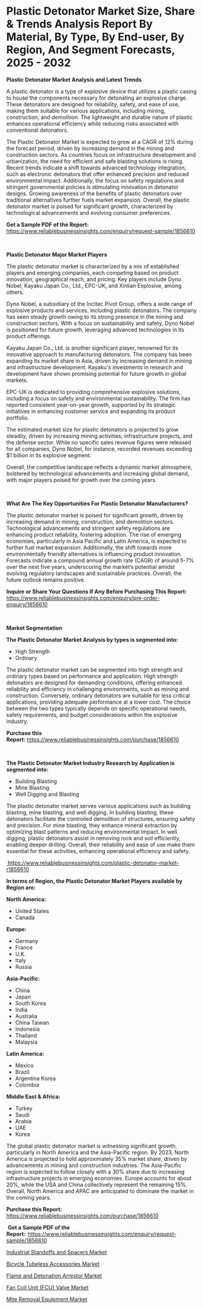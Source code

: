 <p><h1>Plastic Detonator Market Size, Share & Trends Analysis Report By Material, By Type, By End-user, By Region, And Segment Forecasts, 2025 - 2032</h1></p><p><strong>Plastic Detonator Market Analysis and Latest Trends</strong></p>
<p><p>A plastic detonator is a type of explosive device that utilizes a plastic casing to house the components necessary for detonating an explosive charge. These detonators are designed for reliability, safety, and ease of use, making them suitable for various applications, including mining, construction, and demolition. The lightweight and durable nature of plastic enhances operational efficiency while reducing risks associated with conventional detonators.</p><p>The Plastic Detonator Market is expected to grow at a CAGR of 12% during the forecast period, driven by increasing demand in the mining and construction sectors. As countries focus on infrastructure development and urbanization, the need for efficient and safe blasting solutions is rising. Recent trends indicate a shift towards advanced technology integration, such as electronic detonators that offer enhanced precision and reduced environmental impact. Additionally, the focus on safety regulations and stringent governmental policies is stimulating innovation in detonator designs. Growing awareness of the benefits of plastic detonators over traditional alternatives further fuels market expansion. Overall, the plastic detonator market is poised for significant growth, characterized by technological advancements and evolving consumer preferences.</p></p>
<p><strong>Get a Sample PDF of the Report:&nbsp;</strong> <a href="https://www.reliablebusinessinsights.com/enquiry/request-sample/1856610?utm_campaign=1117&utm_medium=2&utm_source=Github&utm_content=ia&utm_term=08012025&utm_id=plastic-detonator">https://www.reliablebusinessinsights.com/enquiry/request-sample/1856610</a></p>
<p>&nbsp;</p>
<p><strong>Plastic Detonator Major Market Players</strong></p>
<p><p>The plastic detonator market is characterized by a mix of established players and emerging companies, each competing based on product innovation, geographical reach, and pricing. Key players include Dyno Nobel, Kayaku Japan Co., Ltd., EPC-UK, and Xinlian Explosive, among others.</p><p>Dyno Nobel, a subsidiary of the Incitec Pivot Group, offers a wide range of explosive products and services, including plastic detonators. The company has seen steady growth owing to its strong presence in the mining and construction sectors. With a focus on sustainability and safety, Dyno Nobel is positioned for future growth, leveraging advanced technologies in its product offerings.</p><p>Kayaku Japan Co., Ltd. is another significant player, renowned for its innovative approach to manufacturing detonators. The company has been expanding its market share in Asia, driven by increasing demand in mining and infrastructure development. Kayaku's investments in research and development have shown promising potential for future growth in global markets.</p><p>EPC-UK is dedicated to providing comprehensive explosive solutions, including a focus on safety and environmental sustainability. The firm has reported consistent year-on-year growth, supported by its strategic initiatives in enhancing customer service and expanding its product portfolio.</p><p>The estimated market size for plastic detonators is projected to grow steadily, driven by increasing mining activities, infrastructure projects, and the defense sector. While no specific sales revenue figures were released for all companies, Dyno Nobel, for instance, recorded revenues exceeding $1 billion in its explosive segment. </p><p>Overall, the competitive landscape reflects a dynamic market atmosphere, bolstered by technological advancements and increasing global demand, with major players poised for growth over the coming years.</p></p>
<p>&nbsp;</p>
<p><strong>What Are The Key Opportunities For Plastic Detonator Manufacturers?</strong></p>
<p><p>The plastic detonator market is poised for significant growth, driven by increasing demand in mining, construction, and demolition sectors. Technological advancements and stringent safety regulations are enhancing product reliability, fostering adoption. The rise of emerging economies, particularly in Asia Pacific and Latin America, is expected to further fuel market expansion. Additionally, the shift towards more environmentally friendly alternatives is influencing product innovation. Forecasts indicate a compound annual growth rate (CAGR) of around 5-7% over the next five years, underscoring the market’s potential amidst evolving regulatory landscapes and sustainable practices. Overall, the future outlook remains positive.</p></p>
<p><strong>Inquire or Share Your Questions If Any Before Purchasing This Report:</strong> <a href="https://www.reliablebusinessinsights.com/enquiry/pre-order-enquiry/1856610?utm_campaign=1117&utm_medium=2&utm_source=Github&utm_content=ia&utm_term=08012025&utm_id=plastic-detonator">https://www.reliablebusinessinsights.com/enquiry/pre-order-enquiry/1856610</a></p>
<p>&nbsp;</p>
<p><strong>Market Segmentation</strong></p>
<p><strong>The Plastic Detonator Market Analysis by types is segmented into:</strong></p>
<p><ul><li>High Strength</li><li>Ordinary</li></ul></p>
<p><p>The plastic detonator market can be segmented into high strength and ordinary types based on performance and application. High strength detonators are designed for demanding conditions, offering enhanced reliability and efficiency in challenging environments, such as mining and construction. Conversely, ordinary detonators are suitable for less critical applications, providing adequate performance at a lower cost. The choice between the two types typically depends on specific operational needs, safety requirements, and budget considerations within the explosive industry.</p></p>
<p><strong>Purchase this Report:&nbsp;</strong><a href="https://www.reliablebusinessinsights.com/purchase/1856610?utm_campaign=1117&utm_medium=2&utm_source=Github&utm_content=ia&utm_term=08012025&utm_id=plastic-detonator">https://www.reliablebusinessinsights.com/purchase/1856610</a></p>
<p>&nbsp;</p>
<p><strong>The Plastic Detonator Market Industry Research by Application is segmented into:</strong></p>
<p><ul><li>Building Blasting</li><li>Mine Blasting</li><li>Well Digging and Blasting</li></ul></p>
<p><p>The plastic detonator market serves various applications such as building blasting, mine blasting, and well digging. In building blasting, these detonators facilitate the controlled demolition of structures, ensuring safety and precision. For mine blasting, they enhance mineral extraction by optimizing blast patterns and reducing environmental impact. In well digging, plastic detonators assist in removing rock and soil efficiently, enabling deeper drilling. Overall, their reliability and ease of use make them essential for these activities, enhancing operational efficiency and safety.</p></p>
<p><a href="https://www.reliablebusinessinsights.com/plastic-detonator-market-r1856610?utm_campaign=1117&utm_medium=2&utm_source=Github&utm_content=ia&utm_term=08012025&utm_id=plastic-detonator">&nbsp;https://www.reliablebusinessinsights.com/plastic-detonator-market-r1856610</a></p>
<p><strong>In terms of Region, the Plastic Detonator Market Players available by Region are:</strong></p>
<p>
    <p> <strong> North America: </strong>
        <ul>
            <li>United States</li>
            <li>Canada</li>
        </ul>
        </p> 
    <p> <strong> Europe: </strong>
        <ul>
            <li>Germany</li>
            <li>France</li>
            <li>U.K.</li>
            <li>Italy</li>
            <li>Russia</li>
        </ul>
        </p> 
    <p> <strong> Asia-Pacific: </strong>
        <ul>
            <li>China</li>
            <li>Japan</li>
            <li>South Korea</li>
            <li>India</li>
            <li>Australia</li>
            <li>China Taiwan</li>
            <li>Indonesia</li>
            <li>Thailand</li>
            <li>Malaysia</li>
        </ul>
        </p> 
    <p> <strong> Latin America: </strong>
        <ul>
            <li>Mexico</li>
            <li>Brazil</li>
            <li>Argentina Korea</li>
            <li>Colombia</li>
        </ul>
        </p> 
    <p> <strong> Middle East & Africa: </strong>
        <ul>
            <li>Turkey</li>
            <li>Saudi</li>
            <li>Arabia</li>
            <li>UAE</li>
            <li>Korea</li>
        </ul>
    </p>
    </p>
<p><p>The global plastic detonator market is witnessing significant growth, particularly in North America and the Asia-Pacific region. By 2023, North America is projected to hold approximately 35% market share, driven by advancements in mining and construction industries. The Asia-Pacific region is expected to follow closely with a 30% share due to increasing infrastructure projects in emerging economies. Europe accounts for about 20%, while the USA and China collectively represent the remaining 15%. Overall, North America and APAC are anticipated to dominate the market in the coming years.</p></p>
<p><strong>Purchase this Report: </strong><a href="https://www.reliablebusinessinsights.com/purchase/1856610?utm_campaign=1117&utm_medium=2&utm_source=Github&utm_content=ia&utm_term=08012025&utm_id=plastic-detonator">https://www.reliablebusinessinsights.com/purchase/1856610</a></p>
<p>&nbsp;<strong>Get a Sample PDF of the Report:&nbsp;&nbsp;</strong><a href="https://www.reliablebusinessinsights.com/enquiry/request-sample/1856610?utm_campaign=1117&utm_medium=2&utm_source=Github&utm_content=ia&utm_term=08012025&utm_id=plastic-detonator">https://www.reliablebusinessinsights.com/enquiry/request-sample/1856610</a></p>
<p><strong></strong></p>
<p><p><a href="https://www.linkedin.com/pulse/market-examination-report-industrial-standoffs-spacers-3ncne?utm_campaign=1117&utm_medium=2&utm_source=Github&utm_content=ia&utm_term=08012025&utm_id=plastic-detonator">Industrial Standoffs and Spacers Market</a></p><p><a href="https://github.com/indrystar/Market-Research-Report-List-5/blob/main/bicycle-tubeless-accessories-market.md?utm_campaign=1117&utm_medium=2&utm_source=Github&utm_content=ia&utm_term=08012025&utm_id=plastic-detonator">Bicycle Tubeless Accessories Market</a></p><p><a href="https://www.linkedin.com/pulse/insightful-highlights-flame-detonation-arrestor-market-report-industry-2jl9f?utm_campaign=1117&utm_medium=2&utm_source=Github&utm_content=ia&utm_term=08012025&utm_id=plastic-detonator">Flame and Detonation Arrestor Market</a></p><p><a href="https://www.linkedin.com/pulse/examining-market-forces-influencing-fan-coil-unit-fcu-valve-size-growth-xca8f?utm_campaign=1117&utm_medium=2&utm_source=Github&utm_content=ia&utm_term=08012025&utm_id=plastic-detonator">Fan Coil Unit (FCU) Valve Market</a></p><p><a href="https://github.com/locarol73/Market-Research-Report-List-1/blob/main/mite-removal-equipment-market.md?utm_campaign=1117&utm_medium=2&utm_source=Github&utm_content=ia&utm_term=08012025&utm_id=plastic-detonator">Mite Removal Equipment Market</a></p></p>